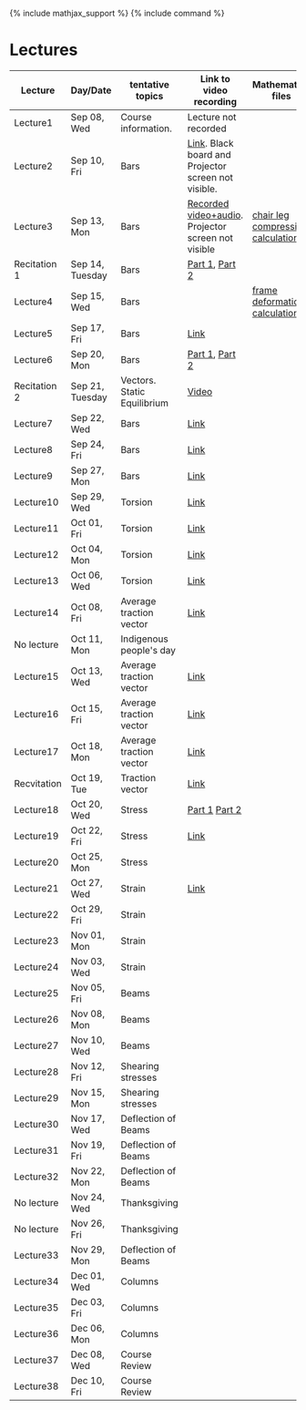 {% include mathjax_support %}
{% include command %}

# Lectures



<!-- Bars (Springs)
Torsion
Bending
Stress/Strain tensors
Transformation of Stress/Strain
Mohr Circle
Pressure Vessels/Failure Criteria--Octahedral, Maximum shear, Rankine-Hugnoit.
Buckling/Energy Methods.
Optional: Dynamics

HW 6-8 (On days when lab is due don't have a home work due)
       1 Midterm
       1 Final
       3 Labs. -->


|Lecture | Day/Date| tentative topics | Link to video recording| Mathematica files|
|----------------|----------------|----------------|-------|------------|
| Lecture1 | Sep 08, Wed | Course information. |Lecture not recorded||
| Lecture2 | Sep 10, Fri | Bars |[Link](https://www.dropbox.com/sh/iaydi3p18gm5mp5/AADvcdZVd6ImaMcPrSiL6MtRa?dl=0). Black board and Projector screen not visible.||
| Lecture3 | Sep 13, Mon | Bars |[Recorded video+audio](https://www.dropbox.com/sh/as2gnbrb7fzkr3d/AAB_h7GD2anBSG-3P0jMTdhKa?dl=0). Projector screen not visible| [chair leg compression calculation](WFiles/ChairLegCompression.nb)|
| Recitation 1 | Sep 14, Tuesday | Bars | [Part 1](https://brown.zoom.us/rec/share/JkcfYkay_wd5uf3dC8Y0VEdQ1x-SaVE6grVDuEXper8zgxIiM9HGgXDYhQxY0-T4.qD4L8y2yI97duA_t?startTime=1631635347000), [Part 2](https://brown.zoom.us/rec/share/Qs-tbWQ3lktWWx223jd09n-_TSUddnLuMZ_jEHR5vnsRoGexRNx9BAW4fk3BKe8.8LA5r9WvYK5GfxzS?startTime=1631637309000)||
| Lecture4 | Sep 15, Wed | Bars || [frame deformation calculation](WFiles/SpaceFrame.nb)|
| Lecture5 | Sep 17, Fri | Bars |[Link](https://www.dropbox.com/s/bsvvpkazu1dzr29/ENGN0310_Sep17.mp4?dl=0)||
| Lecture6 | Sep 20, Mon | Bars |[Part 1](https://www.dropbox.com/s/3bel261ivxzinqa/ENGN0310_Sep20_Part1.mp4?dl=0), [Part 2](https://www.dropbox.com/s/lk8bjgdvfc4vxyl/ENGN0310_Sep20_Part2.mp4?dl=0)||
|Recitation 2|Sep 21, Tuesday| Vectors. Static Equilibrium| [Video](https://brown.zoom.us/rec/share/UBQ782ydJlObMsxPJXvCV3zhEr6kua2yXzxTGHB1R5Dbiz6j1ooDfqgOvilnl9l2.DtIQ9OSaKN66ML3-?startTime=1632240022000) ||
| Lecture7 | Sep 22, Wed | Bars |[Link](https://www.dropbox.com/s/lwluxk2u9muexgj/engn0310-sep22_kuARC8xg_n5R7.mp4?dl=0)||
| Lecture8 | Sep 24, Fri | Bars |[Link](https://www.dropbox.com/s/vmqt1irp2gsr5sr/ENGN0310_Sep24.mp4?dl=0)||
| Lecture9 | Sep 27, Mon | Bars |[Link](https://www.dropbox.com/s/gyjrx3ekzsjn5p5/ENGN0310_Sep27.mp4?dl=0)||
| Lecture10 | Sep 29, Wed | Torsion |[Link](https://www.dropbox.com/s/gyjrx3ekzsjn5p5/ENGN0310_Sep27.mp4?dl=0)||
| Lecture11 | Oct 01, Fri | Torsion|[Link](https://www.dropbox.com/s/gyjrx3ekzsjn5p5/ENGN0310_Sep27.mp4?dl=0)||
| Lecture12 | Oct 04, Mon | Torsion|[Link](https://www.dropbox.com/s/n8ek6kkf2bwpp6c/ENGN0310_Oct4.mp4?dl=0)||
| Lecture13 | Oct 06, Wed | Torsion |[Link](https://www.dropbox.com/s/gy4rrq7mewe615x/ENGN0310_Oct6.mp4?dl=0)||
| Lecture14 | Oct 08, Fri |  Average traction vector |[Link](https://www.dropbox.com/s/5h50l8ljoieae5b/ENGN0310_Oct8.mp4?dl=0)||
| No lecture | Oct 11, Mon | Indigenous people's day |||
| Lecture15 | Oct 13, Wed | Average traction vector |[Link](https://www.dropbox.com/s/cy3alv6cr6vi2jt/ENGN0310_Oct13.mp4?dl=0)||
| Lecture16 | Oct 15, Fri | Average traction vector |[Link](https://www.dropbox.com/s/3stu44h3xt24c2r/ENGN_0310_Oct15.mp4?dl=0)||
| Lecture17 | Oct 18, Mon |  Average traction vector |[Link](https://www.dropbox.com/s/sc3nd1qxs9lgnlr/ENGN0310_Oct18.mp4?dl=0)||
| Recvitation | Oct 19, Tue |  Traction vector |[Link](https://brown.zoom.us/rec/share/H68i16GNVnWOPpi1BzziA0O4Fk54n7UCP-ms2Uid73vLLKumoO8fbdxp_wA4hafp.1oO1CrdDNp082ipu?startTime=1634659417000)||
| Lecture18 | Oct 20, Wed | Stress |[Part 1](https://www.dropbox.com/s/dc5yhn1ieqgwr4v/ENGN0310_Oct20_1.mp4?dl=0) [Part 2](https://www.dropbox.com/s/2yc7yq1q148ylnb/ENGN0310_Oct20_2.mp4?dl=0)||
| Lecture19 | Oct 22, Fri | Stress |[Link](https://www.dropbox.com/s/5zzydgginmy1vb2/ENGN0310_Oct22.mp4?dl=0)||
| Lecture20 | Oct 25, Mon | Stress |||
| Lecture21 | Oct 27, Wed | Strain |[Link](https://www.dropbox.com/s/nq4rpuof7y01iwn/ENGN0310_Oct27.mp4?dl=0)||
| Lecture22 | Oct 29, Fri | Strain |||
| Lecture23 | Nov 01, Mon | Strain |||
| Lecture24 | Nov 03, Wed | Strain |||
| Lecture25 | Nov 05, Fri | Beams |||
| Lecture26 | Nov 08, Mon | Beams|||
| Lecture27 | Nov 10, Wed | Beams |||
| Lecture28 | Nov 12, Fri | Shearing stresses|||
| Lecture29 | Nov 15, Mon | Shearing stresses |||
| Lecture30 | Nov 17, Wed | Deflection of Beams |||
| Lecture31 | Nov 19, Fri | Deflection of Beams |||
| Lecture32 | Nov 22, Mon | Deflection of Beams |||
| No lecture | Nov 24, Wed | Thanksgiving |||
| No lecture | Nov 26, Fri | Thanksgiving |||
| Lecture33 | Nov 29, Mon | Deflection of Beams |||
| Lecture34 | Dec 01, Wed | Columns |||
| Lecture35 | Dec 03, Fri | Columns |||
| Lecture36 | Dec 06, Mon | Columns|||
| Lecture37 | Dec 08, Wed | Course Review |||
| Lecture38 | Dec 10, Fri | Course Review|||



















